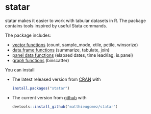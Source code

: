 statar
======

statar makes it easier to work with tabular datasets in R. The package contains tools inspired by useful Stata commands.

The package includes:
- [vector functions](vignettes/vector.Rmd) (count, sample_mode, xtile, pctile, winsorize)
- [data.frame functions](vignettes/data-frames.Rmd) (summarize, tabulate, join)
- [panel data functions](vignettes/panel-data.Rmd) (elapsed dates, time lead/lag, is.panel)
- [graph functions](vignettes/graph.Rmd) (binscatter)

You can install 

- The latest released version from [CRAN](http://cran.r-project.org/web/packages/statar/index.html) with

	```R
	install.packages("statar")
	```
-  The current version from [github](https://github.com/matthieugomez/statar) with

	```R
	devtools::install_github("matthieugomez/statar")
	```

